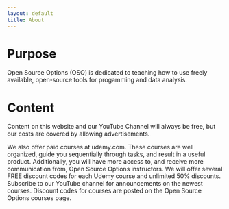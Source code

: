 ```yaml
---
layout: default
title: About
---
```


# Purpose
Open Source Options (OSO) is dedicated to teaching how to use freely available, open-source tools for progamming and data analysis.

# Content
Content on this website and our YouTube Channel will always be free, but our costs are covered by allowing advertisements.

We also offer paid courses at udemy.com. These courses are well organized, guide you sequentially through tasks, and result in a useful product. Additionally, you will have more access to, and receive more communication from, Open Source Options instructors. We will offer several FREE discount codes for each Udemy course and unlimited 50% discounts. Subscribe to our YouTube channel for announcements on the newest courses. Discount codes for courses are posted on the Open Source Options courses page.